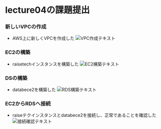 # lecture04の課題提出

### 新しいVPCの作成
+ AWS上に新しくVPCを作成した
![VPC作成テキスト](.VPC作成/.png)
### EC2の構築
+ raisetechインスタンスを構築した
![EC2構築テキスト](.EC2構築/.png)
### DSの構築
+ databece2を構築した
![RDS構築テキスト](.DS構築/.png)
### EC2からRDSへ接続
+ raiseテクインスタンスとdatabece2を接続し、正常であることを確認した
![接続確認テキスト](.接続確認/.png)
